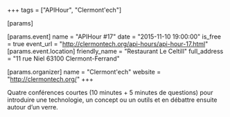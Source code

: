 +++
tags = ["APIHour", "Clermont'ech"]

[params]

[params.event]
name = "APIHour #17"
date = "2015-11-10 19:00:00"
is_free = true
event_url = "http://clermontech.org/api-hours/api-hour-17.html"
[params.event.location]
friendly_name = "Restaurant Le Celtill"
full_address = "11 rue Niel 63100 Clermont-Ferrand"

[params.organizer]
name = "Clermont'ech"
website = "http://clermontech.org/"
+++

Quatre conférences courtes (10 minutes + 5 minutes de questions) pour introduire une technologie, un concept ou un outils et en débattre ensuite autour d’un verre.